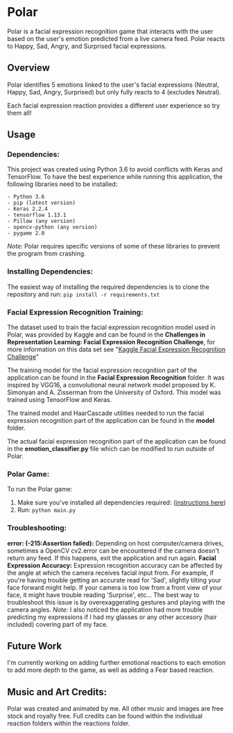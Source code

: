 # Polar
Polar is a facial expression recognition game that interacts with the user based on the user's emotion predicted from a live camera feed. Polar reacts to Happy, Sad, Angry, and Surprised facial expressions.

## Overview
Polar identifies 5 emotions linked to the user's facial expressions (Neutral, Happy, Sad, Angry, Surprised) but only fully reacts to 4 (excludes Neutral).

Each facial expression reaction provides a different user experience so try them all! 

## Usage
### Dependencies:
This project was created using Python 3.6 to avoid conflicts with Keras and TensorFlow.
To have the best experience while running this application, the following libraries need to be installed:

```
- Python 3.6
- pip (latest version)
- Keras 2.2.4 
- tensorflow 1.13.1
- Pillow (any version)
- opencv-python (any version)
- pygame 2.0
```

*Note:* Polar requires specific versions of some of these libraries to prevent the program from crashing. 

### Installing Dependencies:
The easiest way of installing the required dependencies is to clone the repository and run:
``` pip install -r requirements.txt ```

### Facial Expression Recognition Training:
The dataset used to train the facial expression recognition model used in Polar, was provided by Kaggle and can be found in the **Challenges in Representation Learning: Facial Expression Recognition Challenge**, for more information on this data set see "[Kaggle Facial Expression Recognition Challenge](https://www.kaggle.com/c/challenges-in-representation-learning-facial-expression-recognition-challenge/data)"

The training model for the facial expression recognition part of the application can be found in the **Facial Expression Recognition** folder. It was inspired by VGG16, a convolutional neural network model proposed by K. Simonyan and A. Zisserman from the University of Oxford. This model was trained using TensorFlow and Keras.  

The trained model and HaarCascade utilities needed to run the facial expression recognition part of the application can be found in the **model** folder. 

The actual facial expression recognition part of the application can be found in the **emotion_classifier.py** file which can be modified to run outside of Polar. 

### Polar Game:
To run the Polar game:
1. Make sure you've installed all dependencies required: ([instructions here]())
2. Run:
``` python main.py ```

### Troubleshooting:
**error: (-215:Assertion failed):** Depending on host computer/camera drives, sometimes a OpenCV cv2.error can be encountered if the camera doesn't return any feed. If this happens, exit the application and run again. 
**Facial Expression Accuracy:** Expression recognition accuracy can be affected by the angle at which the camera receives facial input from. For example, if you're having trouble getting an accurate read for 'Sad', slightly tilting your face forward might help. If your camera is too low from a front view of your face, it might have trouble reading 'Surprise', etc... The best way to troubleshoot this issue is by overexaggerating gestures and playing with the camera angles. 
*Note:* I also noticed the application had more trouble predicting my expressions if I had my glasses or any other accesory (hair included) covering part of my face.


## Future Work
I'm currently working on adding further emotional reactions to each emotion to add more depth to the game, as well as adding a Fear based reaction.

## Music and Art Credits:
Polar was created and animated by me.
All other music and images are free stock and royalty free. Full credits can be found within the individual reaction folders within  the reactions folder.
